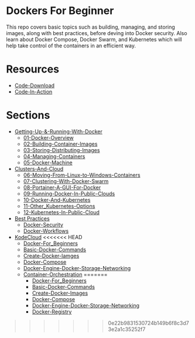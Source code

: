# Dockers For Beginner

This repo covers basic topics such as building, managing, and storing images, along with best practices, before deving into Docker security.
Also learn about Docker Compose, Docker Swarm, and Kubernetes which will help take control of the containers in an efficient way.

# Resources

- [Code-Download](https://github.com/PacktPublishing/Mastering-Docker-Fourth-Edition)
- [Code-In-Action](https://bit.ly/35aQnry)

# Sections

- [Getting-Up-&-Running-With-Docker](docs/Section01)
  - [01-Docker-Overview](docs/Section01/01-Docker-Overview.md)
  - [02-Building-Container-Images](docs/Section01/02-Building-Container-Images.md)
  - [03-Storing-Distributing-Images](docs/Section01/03-Storing-Distributing-Images.md)
  - [04-Managing-Containers](docs/Section01/04-Managing-Containers.md)
  - [05-Docker-Machine](docs/Section01/05-Docker-Machine.md)
- [Clusters-And-Cloud](docs/Section02/)
  - [06-Moving-From-Linux-to-Windows-Containers](docs/Section02/06-Moving-From-Linux-to-Windows-Containers.md)
  - [07-Clustering-With-Docker-Swarm](docs/Section02/07-Clustering-With-Docker-Swarm.md)
  - [08-Portainer-A-GUI-For-Docker](docs/Section02/08-Portainer-A-GUI-For-Docker.md)
  - [09-Running-Docker-In-Public-Clouds](docs/Section02/09-Running-Docker-In-Public-Clouds.md)
  - [10-Docker-And-Kubernetes](docs/Section02/10-Docker-And-Kubernetes.md)
  - [11-Other_Kubernetes-Options](docs/Section02/11-Other_Kubernetes-Options.md)
  - [12-Kubernetes-In-Public-Cloud](docs/Section02/12-Kubernetes-In-Public-Cloud.md)
- [Best Practices](docs/Section03)
  - [Docker-Security](docs/Section03/Docker-Security.md)
  - [Docker-Workflows](docs/Section03/Docker-Workflow.md)
- [KodeCloud](docs/KodeCloud/)
<<<<<<< HEAD
  - [Docker-For_Beginners](docs/KodeCloud/Docker-for-Beginners.pdf)
  - [Basic-Docker-Commands](docs/KodeCloud/Basic-Docker-Commands.md)
  - [Create-Docker-Iamges](/docs/KodeCloud/Create-Docker-Images.md)
  - [Docker-Compose](/docs/KodeCloud/Docker-Compose.md)
  - [Docker-Engine-Docker-Storage-Networking](/docs/KodeCloud/Docker-Engine-Storage.md)
  - [Container-Orchestration](/docs/KodeCloud/Container-Orchestration.md)
=======
    - [Docker-For_Beginners](docs/KodeCloud/Docker-for-Beginners.pdf)
    - [Basic-Docker-Commands](docs/KodeCloud/Basic-Docker-Commands.md)
    - [Create-Docker-Images](/docs/KodeCloud/Create-Docker-Images.md)
    - [Docker-Compose](/docs/KodeCloud/Docker-Compose.md)
    - [Docker-Engine-Docker-Storage-Networking](/docs/KodeCloud/Docker-Engine-Storage.md)
    - [Docker-Registry](/docs/KodeCloud/Docker-Registry.md)
>>>>>>> 0e22b9831530724b149b6f8c3d73e2a1c35252f7
